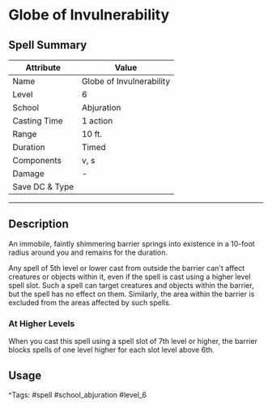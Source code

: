 # Globe of Invulnerability

## Spell Summary

| Attribute        | Value                  |
|------------------|------------------------|
| Name             | Globe of Invulnerability                 |
| Level            | 6                |
| School           | Abjuration          |
| Casting Time     | 1 action              |
| Range            | 10 ft.            |
| Duration         | Timed             |
| Components       | v, s             |
| Damage           | -               |
| Save DC & Type   |              |

---

## Description

An immobile, faintly shimmering barrier springs into existence in a 10-foot radius around you and remains for the duration.

Any spell of 5th level or lower cast from outside the barrier can't affect creatures or objects within it, even if the spell is cast using a higher level spell slot. Such a spell can target creatures and objects within the barrier, but the spell has no effect on them. Similarly, the area within the barrier is excluded from the areas affected by such spells.

### At Higher Levels
When you cast this spell using a spell slot of 7th level or higher, the barrier blocks spells of one level higher for each slot level above 6th.

## Usage


^Tags: #spell #school_abjuration #level_6